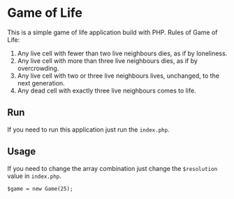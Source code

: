 # Game of Life

This is a simple game of life application build with PHP.
Rules of Game of Life:
1. Any live cell with fewer than two live neighbours dies, as if by loneliness.
2. Any live cell with more than three live neighbours dies, as if by overcrowding.
3. Any live cell with two or three live neighbours lives, unchanged, to the next generation.
4. Any dead cell with exactly three live neighbours comes to life.

## Run
If you need to run this application just run the ```index.php```.

## Usage
If you need to change the array combination just change the ```$resolution``` value in ```index.php```.
```
$game = new Game(25);
```
